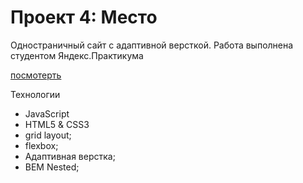 # Проект 4: Место

Одностраничный сайт с адаптивной версткой. Работа выполнена студентом Яндекс.Практикума

[посмотерть](https://rexsatanas.github.io/mesto/)

Технологии

* JavaScript
* HTML5 & CSS3
* grid layout;
* flexbox;
* Адаптивная верстка;
* BEM Nested;


